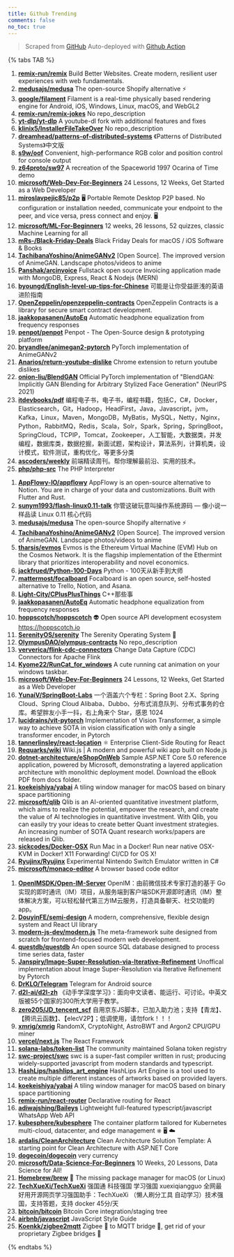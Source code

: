 ```yaml
---
title: Github Trending
comments: false
no_toc: true
---
```


> Scraped from [GitHub](https://github.com/trending)
Auto-deployed with [Github Action](https://docs.github.com/en/actions)

{% tabs TAB %}
<!-- tab Daily -->
1. [**remix-run/remix**](https://github.com/remix-run/remix)
Build Better Websites. Create modern, resilient user experiences with web fundamentals.
2. [**medusajs/medusa**](https://github.com/medusajs/medusa)
The open-source Shopify alternative ⚡️
3. [**google/filament**](https://github.com/google/filament)
Filament is a real-time physically based rendering engine for Android, iOS, Windows, Linux, macOS, and WebGL2
4. [**remix-run/remix-jokes**](https://github.com/remix-run/remix-jokes)
No repo_description
5. [**yt-dlp/yt-dlp**](https://github.com/yt-dlp/yt-dlp)
A youtube-dl fork with additional features and fixes
6. [**klinix5/InstallerFileTakeOver**](https://github.com/klinix5/InstallerFileTakeOver)
No repo_description
7. [**dreamhead/patterns-of-distributed-systems**](https://github.com/dreamhead/patterns-of-distributed-systems)
《Patterns of Distributed Systems》中文版
8. [**s9w/oof**](https://github.com/s9w/oof)
Convenient, high-performance RGB color and position control for console output
9. [**z64proto/sw97**](https://github.com/z64proto/sw97)
A recreation of the Spaceworld 1997 Ocarina of Time demo
10. [**microsoft/Web-Dev-For-Beginners**](https://github.com/microsoft/Web-Dev-For-Beginners)
24 Lessons, 12 Weeks, Get Started as a Web Developer
11. [**miroslavpejic85/p2p**](https://github.com/miroslavpejic85/p2p)
🖥️ Portable Remote Desktop P2P based. No configuration or installation needed, communicate your endpoint to the peer, and vice versa, press connect and enjoy. 🖥️
12. [**microsoft/ML-For-Beginners**](https://github.com/microsoft/ML-For-Beginners)
12 weeks, 26 lessons, 52 quizzes, classic Machine Learning for all
13. [**mRs-/Black-Friday-Deals**](https://github.com/mRs-/Black-Friday-Deals)
Black Friday Deals for macOS / iOS Software & Books
14. [**TachibanaYoshino/AnimeGANv2**](https://github.com/TachibanaYoshino/AnimeGANv2)
[Open Source]. The improved version of AnimeGAN. Landscape photos/videos to anime
15. [**Panshak/arcinvoice**](https://github.com/Panshak/arcinvoice)
Fullstack open source Invoicing application made with MongoDB, Express, React & Nodejs (MERN)
16. [**byoungd/English-level-up-tips-for-Chinese**](https://github.com/byoungd/English-level-up-tips-for-Chinese)
可能是让你受益匪浅的英语进阶指南
17. [**OpenZeppelin/openzeppelin-contracts**](https://github.com/OpenZeppelin/openzeppelin-contracts)
OpenZeppelin Contracts is a library for secure smart contract development.
18. [**jaakkopasanen/AutoEq**](https://github.com/jaakkopasanen/AutoEq)
Automatic headphone equalization from frequency responses
19. [**penpot/penpot**](https://github.com/penpot/penpot)
Penpot - The Open-Source design & prototyping platform
20. [**bryandlee/animegan2-pytorch**](https://github.com/bryandlee/animegan2-pytorch)
PyTorch implementation of AnimeGANv2
21. [**Anarios/return-youtube-dislike**](https://github.com/Anarios/return-youtube-dislike)
Chrome extension to return youtube dislikes
22. [**onion-liu/BlendGAN**](https://github.com/onion-liu/BlendGAN)
Official PyTorch implementation of "BlendGAN: Implicitly GAN Blending for Arbitrary Stylized Face Generation" (NeurIPS 2021)
23. [**itdevbooks/pdf**](https://github.com/itdevbooks/pdf)
编程电子书，电子书，编程书籍，包括C，C#，Docker，Elasticsearch，Git，Hadoop，HeadFirst，Java，Javascript，jvm，Kafka，Linux，Maven，MongoDB，MyBatis，MySQL，Netty，Nginx，Python，RabbitMQ，Redis，Scala，Solr，Spark，Spring，SpringBoot，SpringCloud，TCPIP，Tomcat，Zookeeper，人工智能，大数据类，并发编程，数据库类，数据挖掘，新面试题，架构设计，算法系列，计算机类，设计模式，软件测试，重构优化，等更多分类
24. [**ascoders/weekly**](https://github.com/ascoders/weekly)
前端精读周刊。帮你理解最前沿、实用的技术。
25. [**php/php-src**](https://github.com/php/php-src)
The PHP Interpreter
<!-- endtab -->
<!-- tab Weekly -->
1. [**AppFlowy-IO/appflowy**](https://github.com/AppFlowy-IO/appflowy)
AppFlowy is an open-source alternative to Notion. You are in charge of your data and customizations. Built with Flutter and Rust.
2. [**sunym1993/flash-linux0.11-talk**](https://github.com/sunym1993/flash-linux0.11-talk)
你管这破玩意叫操作系统源码 — 像小说一样品读 Linux 0.11 核心代码
3. [**medusajs/medusa**](https://github.com/medusajs/medusa)
The open-source Shopify alternative ⚡️
4. [**TachibanaYoshino/AnimeGANv2**](https://github.com/TachibanaYoshino/AnimeGANv2)
[Open Source]. The improved version of AnimeGAN. Landscape photos/videos to anime
5. [**tharsis/evmos**](https://github.com/tharsis/evmos)
Evmos is the Ethereum Virtual Machine (EVM) Hub on the Cosmos Network. It is the flagship implementation of the Ethermint library that prioritizes interoperability and novel economics.
6. [**jackfrued/Python-100-Days**](https://github.com/jackfrued/Python-100-Days)
Python - 100天从新手到大师
7. [**mattermost/focalboard**](https://github.com/mattermost/focalboard)
Focalboard is an open source, self-hosted alternative to Trello, Notion, and Asana.
8. [**Light-City/CPlusPlusThings**](https://github.com/Light-City/CPlusPlusThings)
C++那些事
9. [**jaakkopasanen/AutoEq**](https://github.com/jaakkopasanen/AutoEq)
Automatic headphone equalization from frequency responses
10. [**hoppscotch/hoppscotch**](https://github.com/hoppscotch/hoppscotch)
👽 Open source API development ecosystem https://hoppscotch.io
11. [**SerenityOS/serenity**](https://github.com/SerenityOS/serenity)
The Serenity Operating System 🐞
12. [**OlympusDAO/olympus-contracts**](https://github.com/OlympusDAO/olympus-contracts)
No repo_description
13. [**ververica/flink-cdc-connectors**](https://github.com/ververica/flink-cdc-connectors)
Change Data Capture (CDC) Connectors for Apache Flink
14. [**Kyome22/RunCat_for_windows**](https://github.com/Kyome22/RunCat_for_windows)
A cute running cat animation on your windows taskbar.
15. [**microsoft/Web-Dev-For-Beginners**](https://github.com/microsoft/Web-Dev-For-Beginners)
24 Lessons, 12 Weeks, Get Started as a Web Developer
16. [**YunaiV/SpringBoot-Labs**](https://github.com/YunaiV/SpringBoot-Labs)
一个涵盖六个专栏：Spring Boot 2.X、Spring Cloud、Spring Cloud Alibaba、Dubbo、分布式消息队列、分布式事务的仓库。希望胖友小手一抖，右上角来个 Star，感恩 1024
17. [**lucidrains/vit-pytorch**](https://github.com/lucidrains/vit-pytorch)
Implementation of Vision Transformer, a simple way to achieve SOTA in vision classification with only a single transformer encoder, in Pytorch
18. [**tannerlinsley/react-location**](https://github.com/tannerlinsley/react-location)
⚛️ Enterprise Client-Side Routing for React
19. [**Requarks/wiki**](https://github.com/Requarks/wiki)
Wiki.js | A modern and powerful wiki app built on Node.js
20. [**dotnet-architecture/eShopOnWeb**](https://github.com/dotnet-architecture/eShopOnWeb)
Sample ASP.NET Core 5.0 reference application, powered by Microsoft, demonstrating a layered application architecture with monolithic deployment model. Download the eBook PDF from docs folder.
21. [**koekeishiya/yabai**](https://github.com/koekeishiya/yabai)
A tiling window manager for macOS based on binary space partitioning
22. [**microsoft/qlib**](https://github.com/microsoft/qlib)
Qlib is an AI-oriented quantitative investment platform, which aims to realize the potential, empower the research, and create the value of AI technologies in quantitative investment. With Qlib, you can easily try your ideas to create better Quant investment strategies. An increasing number of SOTA Quant research works/papers are released in Qlib.
23. [**sickcodes/Docker-OSX**](https://github.com/sickcodes/Docker-OSX)
Run Mac in a Docker! Run near native OSX-KVM in Docker! X11 Forwarding! CI/CD for OS X!
24. [**Ryujinx/Ryujinx**](https://github.com/Ryujinx/Ryujinx)
Experimental Nintendo Switch Emulator written in C#
25. [**microsoft/monaco-editor**](https://github.com/microsoft/monaco-editor)
A browser based code editor
<!-- endtab -->
<!-- tab Monthly -->
1. [**OpenIMSDK/Open-IM-Server**](https://github.com/OpenIMSDK/Open-IM-Server)
OpenIM：由前微信技术专家打造的基于 Go 实现的即时通讯（IM）项目，从服务端到客户端SDK开源即时通讯（IM）整体解决方案，可以轻松替代第三方IM云服务，打造具备聊天、社交功能的app。
2. [**DouyinFE/semi-design**](https://github.com/DouyinFE/semi-design)
A modern, comprehensive, flexible design system and React UI library
3. [**modern-js-dev/modern.js**](https://github.com/modern-js-dev/modern.js)
The meta-framework suite designed from scratch for frontend-focused modern web development.
4. [**questdb/questdb**](https://github.com/questdb/questdb)
An open source SQL database designed to process time series data, faster
5. [**Janspiry/Image-Super-Resolution-via-Iterative-Refinement**](https://github.com/Janspiry/Image-Super-Resolution-via-Iterative-Refinement)
Unoffical implementation about Image Super-Resolution via Iterative Refinement by Pytorch
6. [**DrKLO/Telegram**](https://github.com/DrKLO/Telegram)
Telegram for Android source
7. [**d2l-ai/d2l-zh**](https://github.com/d2l-ai/d2l-zh)
《动手学深度学习》：面向中文读者、能运行、可讨论。中英文版被55个国家的300所大学用于教学。
8. [**zero205/JD_tencent_scf**](https://github.com/zero205/JD_tencent_scf)
自用京东JS脚本，已加入助力池；支持【青龙】、【腾讯云函数】、【elecV2P】；低调使用，请勿fork！！！
9. [**xmrig/xmrig**](https://github.com/xmrig/xmrig)
RandomX, CryptoNight, AstroBWT and Argon2 CPU/GPU miner
10. [**vercel/next.js**](https://github.com/vercel/next.js)
The React Framework
11. [**solana-labs/token-list**](https://github.com/solana-labs/token-list)
The community maintained Solana token registry
12. [**swc-project/swc**](https://github.com/swc-project/swc)
swc is a super-fast compiler written in rust; producing widely-supported javascript from modern standards and typescript.
13. [**HashLips/hashlips_art_engine**](https://github.com/HashLips/hashlips_art_engine)
HashLips Art Engine is a tool used to create multiple different instances of artworks based on provided layers.
14. [**koekeishiya/yabai**](https://github.com/koekeishiya/yabai)
A tiling window manager for macOS based on binary space partitioning
15. [**remix-run/react-router**](https://github.com/remix-run/react-router)
Declarative routing for React
16. [**adiwajshing/Baileys**](https://github.com/adiwajshing/Baileys)
Lightweight full-featured typescript/javascript WhatsApp Web API
17. [**kubesphere/kubesphere**](https://github.com/kubesphere/kubesphere)
The container platform tailored for Kubernetes multi-cloud, datacenter, and edge management ⎈ 🖥 ☁️
18. [**ardalis/CleanArchitecture**](https://github.com/ardalis/CleanArchitecture)
Clean Architecture Solution Template: A starting point for Clean Architecture with ASP.NET Core
19. [**dogecoin/dogecoin**](https://github.com/dogecoin/dogecoin)
very currency
20. [**microsoft/Data-Science-For-Beginners**](https://github.com/microsoft/Data-Science-For-Beginners)
10 Weeks, 20 Lessons, Data Science for All!
21. [**Homebrew/brew**](https://github.com/Homebrew/brew)
🍺 The missing package manager for macOS (or Linux)
22. [**TechXueXi/TechXueXi**](https://github.com/TechXueXi/TechXueXi)
强国通 科技强国 学习强国 xuexiqiangguo 全网最好用开源网页学习强国助手：TechXueXi （懒人刷分工具 自动学习）技术强国，支持答题，支持 docker 45分/天
23. [**bitcoin/bitcoin**](https://github.com/bitcoin/bitcoin)
Bitcoin Core integration/staging tree
24. [**airbnb/javascript**](https://github.com/airbnb/javascript)
JavaScript Style Guide
25. [**Koenkk/zigbee2mqtt**](https://github.com/Koenkk/zigbee2mqtt)
Zigbee 🐝 to MQTT bridge 🌉, get rid of your proprietary Zigbee bridges 🔨
<!-- endtab -->
{% endtabs %}
